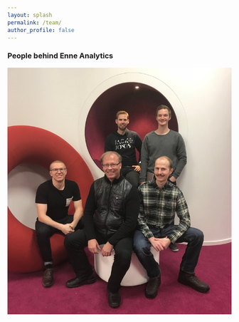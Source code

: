 ```yaml
---
layout: splash
permalink: /team/
author_profile: false
---
```

### People behind Enne Analytics
![](/images/team.jpg)